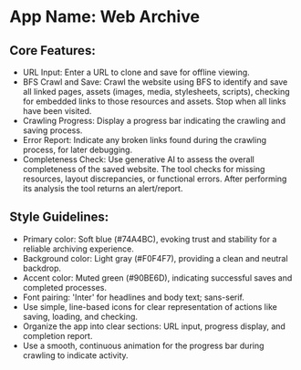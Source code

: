 # **App Name**: Web Archive

## Core Features:

- URL Input: Enter a URL to clone and save for offline viewing.
- BFS Crawl and Save: Crawl the website using BFS to identify and save all linked pages, assets (images, media, stylesheets, scripts), checking for embedded links to those resources and assets. Stop when all links have been visited.
- Crawling Progress: Display a progress bar indicating the crawling and saving process.
- Error Report: Indicate any broken links found during the crawling process, for later debugging.
- Completeness Check: Use generative AI to assess the overall completeness of the saved website. The tool checks for missing resources, layout discrepancies, or functional errors. After performing its analysis the tool returns an alert/report.

## Style Guidelines:

- Primary color: Soft blue (#74A4BC), evoking trust and stability for a reliable archiving experience.
- Background color: Light gray (#F0F4F7), providing a clean and neutral backdrop.
- Accent color: Muted green (#90BE6D), indicating successful saves and completed processes.
- Font pairing: 'Inter' for headlines and body text; sans-serif.
- Use simple, line-based icons for clear representation of actions like saving, loading, and checking.
- Organize the app into clear sections: URL input, progress display, and completion report.
- Use a smooth, continuous animation for the progress bar during crawling to indicate activity.